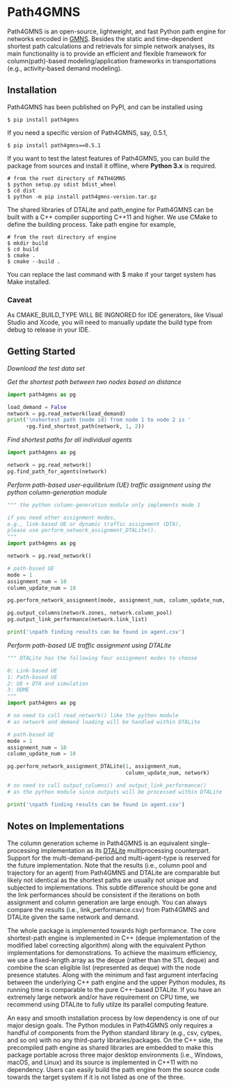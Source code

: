 # Path4GMNS

Path4GMNS is an open-source, lightweight, and fast Python path engine for networks encoded in [GMNS](https://github.com/zephyr-data-specs/GMNS). Besides the static and time-dependent shortest path calculations and retrievals for simple network analyses, its main functionality is to provide an efficient and flexible framework for column(path)-based modeling/application frameworks in transportations (e.g., activity-based demand modeling).

## Installation
Path4GMNS has been published on PyPI, and can be installed using
```
$ pip install path4gmns
```
If you need a specific version of Path4GMNS, say, 0.5.1,
```
$ pip install path4gmns==0.5.1
```
If you want to test the latest features of Path4GMNS, you can build the package from sources and install it offline, where **Python 3.x** is required.
```
# from the root directory of PATH4GMNS
$ python setup.py sdist bdist_wheel
$ cd dist
$ python -m pip install path4gmns-version.tar.gz
``` 
The shared libraries of DTALite and path_engine for Path4GMNS can be built with a C++ compiler supporting C++11 and higher. We use CMake to define the building process. Take path engine for example,
```
# from the root directory of engine
$ mkdir build
$ cd build
$ cmake .
$ cmake --build .
```
You can replace the last command with $ make if your target system has Make installed.
### Caveat
As CMAKE_BUILD_TYPE WILL BE INGNORED for IDE generators, like Visual Studio and Xcode, you will need to manually update the build type from debug to release in your IDE.

## Getting Started
*Download the test data set*

*Get the shortest path between two nodes based on distance*
```python
import path4gmns as pg

load_demand = False
network = pg.read_network(load_demand)
print('\nshortest path (node id) from node 1 to node 2 is '
      +pg.find_shortest_path(network, 1, 2))
```

*Find shortest paths for all individual agents*
```python
import path4gmns as pg

network = pg.read_network()
pg.find_path_for_agents(network)

```

*Perform path-based user-equilibrium (UE) traffic assignment using the python column-generation module*
```python
""" the python column-generation module only implements mode 1

if you need other assignment modes, 
e.g., link-based UE or dynamic traffic assignment (DTA),
please use perform_network_assignment_DTALite().
"""
import path4gmns as pg

network = pg.read_network()

# path-based UE
mode = 1
assignment_num = 10
column_update_num = 10

pg.perform_network_assignment(mode, assignment_num, column_update_num, network)

pg.output_columns(network.zones, network.column_pool)
pg.output_link_performance(network.link_list)

print('\npath finding results can be found in agent.csv')
```

*Perform path-based UE traffic assignment using DTALite*
```python
""" DTALite has the following four assignment modes to choose

0: Link-based UE
1: Path-based UE 
2: UE + DTA and simulation
3: ODME
"""
import path4gmns as pg

# no need to call read_network() like the python module
# as network and demand loading will be handled within DTALite

# path-based UE
mode = 1
assignment_num = 10
column_update_num = 10

pg.perform_network_assignment_DTALite(1, assignment_num,
                                      column_update_num, network)

# no need to call output_columns() and output_link_performance() 
# as the python module since outputs will be processed within DTALite

print('\npath finding results can be found in agent.csv')
```

## Notes on Implementations

The column generation scheme in Path4GMNS is an equivalent single-processing implementation as its [DTALite](https://github.com/asu-trans-ai-lab/PythonDTALite) multiprocessing counterpart. Support for the multi-demand-period and multi-agent-type is reserved for the future implementation. Note that the results (i.e., column pool and trajectory for an agent) from Path4GMNS and DTALite are comparable but likely not identical as the shortest paths are usually not unique and subjected to implementations. This subtle difference should be gone and the link performances should be consistent if the iterations on both assignment and column generation are large enough. You can always compare the results (i.e., link_performance.csv) from Path4GMNS and DTALite given the same network and demand.

The whole package is implemented towards high performance. The core shortest-path engine is implemented in C++ (deque implementation of the modified label correcting algorithm) along with the equivalent Python implementations for demonstrations. To achieve the maximum efficiency, we use a fixed-length array as the deque (rather than the STL deque) and combine the scan eligible list (represented as deque) with the node presence statutes. Along with the minimum and fast argument interfacing between the underlying C++ path engine and the upper Python modules, its running time is comparable to the pure C++-based DTALite. If you have an extremely large network and/or have requirement on CPU time, we recommend using DTALite to fully utilze its parallel computing feature.

An easy and smooth installation process by low dependency is one of our major design goals. The Python modules in Path4GMNS only requires a handful of components from the Python standard library (e.g., csv, cytpes, and so on) with no any third-party libraries/packages. On the C++ side, the precompiled path engine as shared libraries are embedded to make this package portable across three major desktop environments (i.e., Windows, macOS, and Linux) and its source is implemented in C++11 with no dependency. Users can easily build the path engine from the source code towards the target system if it is not listed as one of the three.